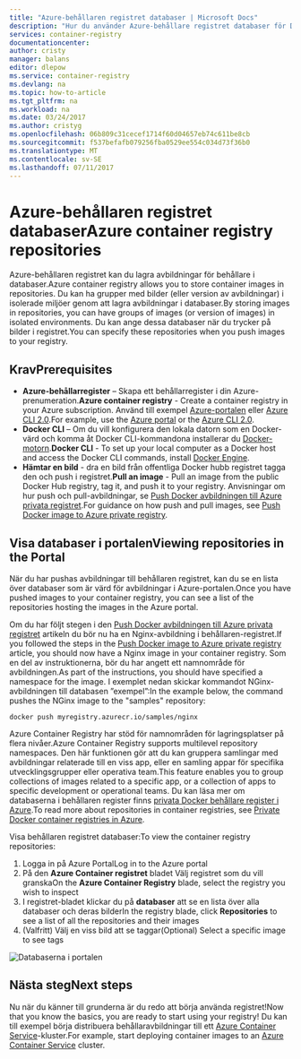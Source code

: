 ```yaml
---
title: "Azure-behållaren registret databaser | Microsoft Docs"
description: "Hur du använder Azure-behållare registret databaser för Docker bilder"
services: container-registry
documentationcenter: 
author: cristy
manager: balans
editor: dlepow
ms.service: container-registry
ms.devlang: na
ms.topic: how-to-article
ms.tgt_pltfrm: na
ms.workload: na
ms.date: 03/24/2017
ms.author: cristyg
ms.openlocfilehash: 06b809c31cecef1714f60d04657eb74c611be8cb
ms.sourcegitcommit: f537befafb079256fba0529ee554c034d73f36b0
ms.translationtype: MT
ms.contentlocale: sv-SE
ms.lasthandoff: 07/11/2017
---
```

# <a name="azure-container-registry-repositories"></a><span data-ttu-id="8de23-103">Azure-behållaren registret databaser</span><span class="sxs-lookup"><span data-stu-id="8de23-103">Azure container registry repositories</span></span>

<span data-ttu-id="8de23-104">Azure-behållaren registret kan du lagra avbildningar för behållare i databaser.</span><span class="sxs-lookup"><span data-stu-id="8de23-104">Azure container registry allows you to store container images in repositories.</span></span> <span data-ttu-id="8de23-105">Du kan ha grupper med bilder (eller version av avbildningar) i isolerade miljöer genom att lagra avbildningar i databaser.</span><span class="sxs-lookup"><span data-stu-id="8de23-105">By storing images in repositories, you can have groups of images (or version of images) in isolated environments.</span></span> <span data-ttu-id="8de23-106">Du kan ange dessa databaser när du trycker på bilder i registret.</span><span class="sxs-lookup"><span data-stu-id="8de23-106">You can specify these repositories when you push images to your registry.</span></span>


## <a name="prerequisites"></a><span data-ttu-id="8de23-107">Krav</span><span class="sxs-lookup"><span data-stu-id="8de23-107">Prerequisites</span></span>
* <span data-ttu-id="8de23-108">**Azure-behållarregister** – Skapa ett behållarregister i din Azure-prenumeration.</span><span class="sxs-lookup"><span data-stu-id="8de23-108">**Azure container registry** - Create a container registry in your Azure subscription.</span></span> <span data-ttu-id="8de23-109">Använd till exempel [Azure-portalen](container-registry-get-started-portal.md) eller [Azure CLI 2.0](container-registry-get-started-azure-cli.md).</span><span class="sxs-lookup"><span data-stu-id="8de23-109">For example, use the [Azure portal](container-registry-get-started-portal.md) or the [Azure CLI 2.0](container-registry-get-started-azure-cli.md).</span></span>
* <span data-ttu-id="8de23-110">**Docker CLI** – Om du vill konfigurera den lokala datorn som en Docker-värd och komma åt Docker CLI-kommandona installerar du [Docker-motorn](https://docs.docker.com/engine/installation/).</span><span class="sxs-lookup"><span data-stu-id="8de23-110">**Docker CLI** - To set up your local computer as a Docker host and access the Docker CLI commands, install [Docker Engine](https://docs.docker.com/engine/installation/).</span></span>
* <span data-ttu-id="8de23-111">**Hämtar en bild** - dra en bild från offentliga Docker hubb registret tagga den och push i registret.</span><span class="sxs-lookup"><span data-stu-id="8de23-111">**Pull an image** - Pull an image from the public Docker Hub registry, tag it, and push it to your registry.</span></span> <span data-ttu-id="8de23-112">Anvisningar om hur push och pull-avbildningar, se [Push Docker avbildningen till Azure privata registret](container-registry-get-started-docker-cli.md).</span><span class="sxs-lookup"><span data-stu-id="8de23-112">For guidance on how push and pull images, see [Push Docker image to Azure private registry](container-registry-get-started-docker-cli.md).</span></span>


## <a name="viewing-repositories-in-the-portal"></a><span data-ttu-id="8de23-113">Visa databaser i portalen</span><span class="sxs-lookup"><span data-stu-id="8de23-113">Viewing repositories in the Portal</span></span>

<span data-ttu-id="8de23-114">När du har pushas avbildningar till behållaren registret, kan du se en lista över databaser som är värd för avbildningar i Azure-portalen.</span><span class="sxs-lookup"><span data-stu-id="8de23-114">Once you have pushed images to your container registry, you can see a list of the repositories hosting the images in the Azure portal.</span></span>

<span data-ttu-id="8de23-115">Om du har följt stegen i den [Push Docker avbildningen till Azure privata registret](container-registry-get-started-docker-cli.md) artikeln du bör nu ha en Nginx-avbildning i behållaren-registret.</span><span class="sxs-lookup"><span data-stu-id="8de23-115">If you followed the steps in the [Push Docker image to Azure private registry](container-registry-get-started-docker-cli.md) article, you should now have a Nginx image in your container registry.</span></span> <span data-ttu-id="8de23-116">Som en del av instruktionerna, bör du har angett ett namnområde för avbildningen.</span><span class="sxs-lookup"><span data-stu-id="8de23-116">As part of the instructions, you should have specified a namespace for the image.</span></span> <span data-ttu-id="8de23-117">I exemplet nedan skickar kommandot NGinx-avbildningen till databasen ”exempel”:</span><span class="sxs-lookup"><span data-stu-id="8de23-117">In the example below, the command pushes the NGinx image to the "samples" repository:</span></span>

```
docker push myregistry.azurecr.io/samples/nginx
```
 <span data-ttu-id="8de23-118">Azure Container Registry har stöd för namnområden för lagringsplatser på flera nivåer.</span><span class="sxs-lookup"><span data-stu-id="8de23-118">Azure Container Registry supports multilevel repository namespaces.</span></span> <span data-ttu-id="8de23-119">Den här funktionen gör att du kan gruppera samlingar med avbildningar relaterade till en viss app, eller en samling appar för specifika utvecklingsgrupper eller operativa team.</span><span class="sxs-lookup"><span data-stu-id="8de23-119">This feature enables you to group collections of images related to a specific app, or a collection of apps to specific development or operational teams.</span></span> <span data-ttu-id="8de23-120">Du kan läsa mer om databaserna i behållaren register finns [privata Docker behållare register i Azure](container-registry-intro.md).</span><span class="sxs-lookup"><span data-stu-id="8de23-120">To read more about repositories in container registries, see [Private Docker container registries in Azure](container-registry-intro.md).</span></span>

<span data-ttu-id="8de23-121">Visa behållaren registret databaser:</span><span class="sxs-lookup"><span data-stu-id="8de23-121">To view the container registry repositories:</span></span>

1. <span data-ttu-id="8de23-122">Logga in på Azure Portal</span><span class="sxs-lookup"><span data-stu-id="8de23-122">Log in to the Azure portal</span></span>
2. <span data-ttu-id="8de23-123">På den **Azure Container registret** bladet Välj registret som du vill granska</span><span class="sxs-lookup"><span data-stu-id="8de23-123">On the **Azure Container Registry** blade, select the registry you wish to inspect</span></span>
3. <span data-ttu-id="8de23-124">I registret-bladet klickar du på **databaser** att se en lista över alla databaser och deras bilder</span><span class="sxs-lookup"><span data-stu-id="8de23-124">In the registry blade, click **Repositories** to see a list of all the repositories and their images</span></span>
4. <span data-ttu-id="8de23-125">(Valfritt) Välj en viss bild att se taggar</span><span class="sxs-lookup"><span data-stu-id="8de23-125">(Optional) Select a specific image to see tags</span></span>

![Databaserna i portalen](./media/container-registry-repositories/container-registry-repositories.png)


## <a name="next-steps"></a><span data-ttu-id="8de23-127">Nästa steg</span><span class="sxs-lookup"><span data-stu-id="8de23-127">Next steps</span></span>
<span data-ttu-id="8de23-128">Nu när du känner till grunderna är du redo att börja använda registret!</span><span class="sxs-lookup"><span data-stu-id="8de23-128">Now that you know the basics, you are ready to start using your registry!</span></span> <span data-ttu-id="8de23-129">Du kan till exempel börja distribuera behållaravbildningar till ett [Azure Container Service](https://azure.microsoft.com/documentation/services/container-service/)-kluster.</span><span class="sxs-lookup"><span data-stu-id="8de23-129">For example, start deploying container images to an [Azure Container Service](https://azure.microsoft.com/documentation/services/container-service/) cluster.</span></span>
